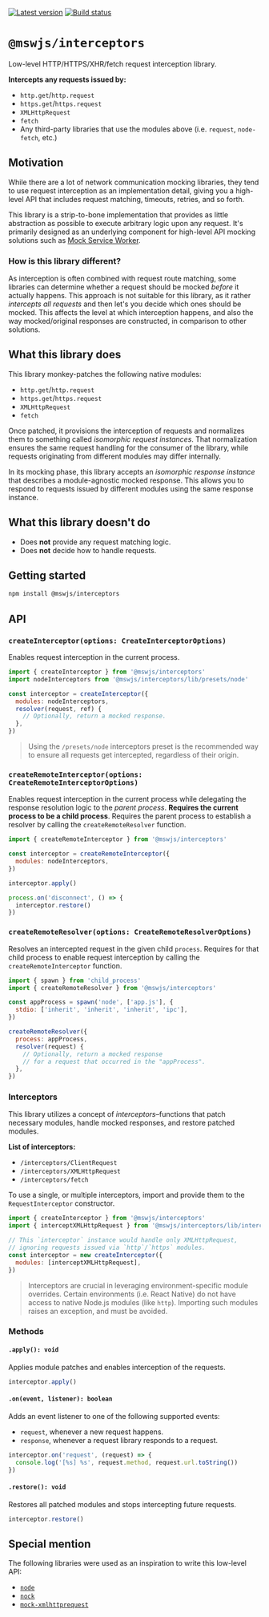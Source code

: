 [![Latest version](https://img.shields.io/npm/v/@mswjs/interceptors.svg)](https://www.npmjs.com/package/@mswjs/interceptors)
[![Build status](https://img.shields.io/circleci/project/github/mswjs/interceptors/master.svg)](https://app.circleci.com/pipelines/github/mswjs/interceptors)

# `@mswjs/interceptors`

Low-level HTTP/HTTPS/XHR/fetch request interception library.

**Intercepts any requests issued by:**

- `http.get`/`http.request`
- `https.get`/`https.request`
- `XMLHttpRequest`
- `fetch`
- Any third-party libraries that use the modules above (i.e. `request`, `node-fetch`, etc.)

## Motivation

While there are a lot of network communication mocking libraries, they tend to use request interception as an implementation detail, giving you a high-level API that includes request matching, timeouts, retries, and so forth.

This library is a strip-to-bone implementation that provides as little abstraction as possible to execute arbitrary logic upon any request. It's primarily designed as an underlying component for high-level API mocking solutions such as [Mock Service Worker](https://github.com/mswjs/msw).

### How is this library different?

As interception is often combined with request route matching, some libraries can determine whether a request should be mocked _before_ it actually happens. This approach is not suitable for this library, as it rather _intercepts all requests_ and then let's you decide which ones should be mocked. This affects the level at which interception happens, and also the way mocked/original responses are constructed, in comparison to other solutions.

## What this library does

This library monkey-patches the following native modules:

- `http.get`/`http.request`
- `https.get`/`https.request`
- `XMLHttpRequest`
- `fetch`

Once patched, it provisions the interception of requests and normalizes them to something called _isomorphic request instances_. That normalization ensures the same request handling for the consumer of the library, while requests originating from different modules may differ internally.

In its mocking phase, this library accepts an _isomorphic response instance_ that describes a module-agnostic mocked response. This allows you to respond to requests issued by different modules using the same response instance.

## What this library doesn't do

- Does **not** provide any request matching logic.
- Does **not** decide how to handle requests.

## Getting started

```bash
npm install @mswjs/interceptors
```

## API

### `createInterceptor(options: CreateInterceptorOptions)`

Enables request interception in the current process.

```js
import { createInterceptor } from '@mswjs/interceptors'
import nodeInterceptors from '@mswjs/interceptors/lib/presets/node'

const interceptor = createInterceptor({
  modules: nodeInterceptors,
  resolver(request, ref) {
    // Optionally, return a mocked response.
  },
})
```

> Using the `/presets/node` interceptors preset is the recommended way to ensure all requests get intercepted, regardless of their origin.

### `createRemoteInterceptor(options: CreateRemoteInterceptorOptions)`

Enables request interception in the current process while delegating the response resolution logic to the _parent process_. **Requires the current process to be a child process**. Requires the parent process to establish a resolver by calling the `createRemoteResolver` function.

```js
import { createRemoteInterceptor } from '@mswjs/interceptors'

const interceptor = createRemoteInterceptor({
  modules: nodeInterceptors,
})

interceptor.apply()

process.on('disconnect', () => {
  interceptor.restore()
})
```

### `createRemoteResolver(options: CreateRemoteResolverOptions)`

Resolves an intercepted request in the given child `process`. Requires for that child process to enable request interception by calling the `createRemoteInterceptor` function.

```js
import { spawn } from 'child_process'
import { createRemoteResolver } from '@mswjs/interceptors'

const appProcess = spawn('node', ['app.js'], {
  stdio: ['inherit', 'inherit', 'inherit', 'ipc'],
})

createRemoteResolver({
  process: appProcess,
  resolver(request) {
    // Optionally, return a mocked response
    // for a request that occurred in the "appProcess".
  },
})
```

### Interceptors

This library utilizes a concept of _interceptors_–functions that patch necessary modules, handle mocked responses, and restore patched modules.

**List of interceptors:**

- `/interceptors/ClientRequest`
- `/interceptors/XMLHttpRequest`
- `/interceptors/fetch`

To use a single, or multiple interceptors, import and provide them to the `RequestInterceptor` constructor.

```js
import { createInterceptor } from '@mswjs/interceptors'
import { interceptXMLHttpRequest } from '@mswjs/interceptors/lib/interceptors/XMLHttpRequest'

// This `interceptor` instance would handle only XMLHttpRequest,
// ignoring requests issued via `http`/`https` modules.
const interceptor = new createInterceptor({
  modules: [interceptXMLHttpRequest],
})
```

> Interceptors are crucial in leveraging environment-specific module overrides. Certain environments (i.e. React Native) do not have access to native Node.js modules (like `http`). Importing such modules raises an exception, and must be avoided.

### Methods

#### `.apply(): void`

Applies module patches and enables interception of the requests.

```js
interceptor.apply()
```

#### `.on(event, listener): boolean`

Adds an event listener to one of the following supported events:

- `request`, whenever a new request happens.
- `response`, whenever a request library responds to a request.

```js
interceptor.on('request', (request) => {
  console.log('[%s] %s', request.method, request.url.toString())
})
```

#### `.restore(): void`

Restores all patched modules and stops intercepting future requests.

```js
interceptor.restore()
```

## Special mention

The following libraries were used as an inspiration to write this low-level API:

- [`node`](https://github.com/nodejs/node)
- [`nock`](https://github.com/nock/nock)
- [`mock-xmlhttprequest`](https://github.com/berniegp/mock-xmlhttprequest)

